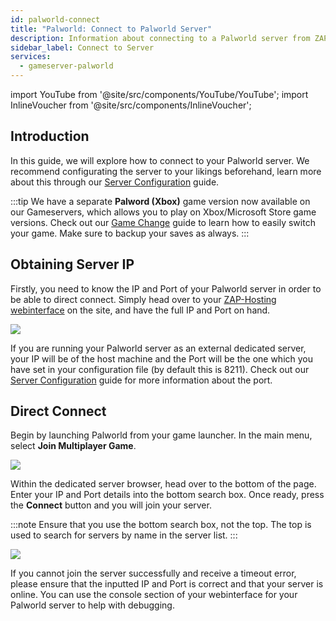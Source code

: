 ```yaml
---
id: palworld-connect
title: "Palworld: Connect to Palworld Server"
description: Information about connecting to a Palworld server from ZAP-Hosting 
sidebar_label: Connect to Server
services:
  - gameserver-palworld
---
```


import YouTube from '@site/src/components/YouTube/YouTube';
import InlineVoucher from '@site/src/components/InlineVoucher';

## Introduction

In this guide, we will explore how to connect to your Palworld server. We recommend configurating the server to your likings beforehand, learn more about this through our [Server Configuration](palworld-configuration.md) guide.

:::tip
We have a separate **Palword (Xbox)** game version now available on our Gameservers, which allows you to play on Xbox/Microsoft Store game versions. Check out our [Game Change](gameserver-gameswitch.md) guide to learn how to easily switch your game. Make sure to backup your saves as always.
:::

<YouTube videoId="SDZC4-FEdNM" imageSrc="https://screensaver01.zap-hosting.com/index.php/s/eA3xonLFkB4x3G6/preview" title="Setup Palworld server in just a MINUTE!" description="Feel like you understand better when you see things in action? We’ve got you! Dive into our video that breaks it all down for you. Whether you're in a rush or just prefer to soak up information in the most engaging way possible!"/>

<InlineVoucher />

## Obtaining Server IP

Firstly, you need to know the IP and Port of your Palworld server in order to be able to direct connect. Simply head over to your [ZAP-Hosting webinterface](https://zap-hosting.com/en/customer/) on the site, and have the full IP and Port on hand.

![](https://github.com/zaphosting/docs/assets/42719082/62bcad5b-064c-45cd-a7f0-406a1148b15c)

If you are running your Palworld server as an external dedicated server, your IP will be of the host machine and the Port will be the one which you have set in your configuration file (by default this is 8211). Check out our [Server Configuration](palworld-configuration.md) guide for more information about the port.

## Direct Connect

Begin by launching Palworld from your game launcher. In the main menu, select **Join Multiplayer Game**.

![](https://github.com/zaphosting/docs/assets/42719082/fefc7ead-5098-4bdb-aa56-c9d78673d7e8)

Within the dedicated server browser, head over to the bottom of the page. Enter your IP and Port details into the bottom search box. Once ready, press the **Connect** button and you will join your server.

:::note
Ensure that you use the bottom search box, not the top. The top is used to search for servers by name in the server list.
:::

![](https://github.com/zaphosting/docs/assets/42719082/ae31ddee-8992-486a-aef3-e6e4d115f018)

If you cannot join the server successfully and receive a timeout error, please ensure that the inputted IP and Port is correct and that your server is online. You can use the console section of your webinterface for your Palworld server to help with debugging.

<InlineVoucher />
